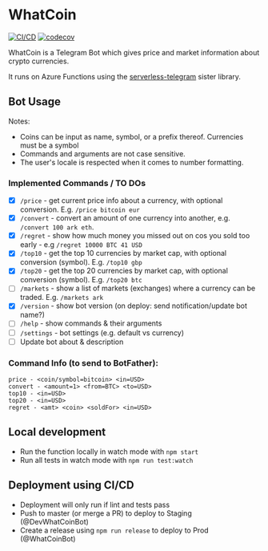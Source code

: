 # WhatCoin

[![CI/CD](https://github.com/miridius/whatcoin/workflows/Lint%2C%20Test%2C%20and%20Deploy%20to%20Azure/badge.svg)](https://github.com/miridius/whatcoin/actions?query=workflow%3A%22Lint%2C+Test%2C+and+Deploy+to+Azure%22)
[![codecov](https://codecov.io/gh/miridius/whatcoin/branch/master/graph/badge.svg?token=G84WXAXK67)](https://codecov.io/gh/miridius/whatcoin)

WhatCoin is a Telegram Bot which gives price and market information about crypto currencies.

It runs on Azure Functions using the [serverless-telegram](https://github.com/miridius/serverless-telegram) sister library.

## Bot Usage

Notes:

- Coins can be input as name, symbol, or a prefix thereof. Currencies must be a symbol
- Commands and arguments are not case sensitive.
- The user's locale is respected when it comes to number formatting.

### Implemented Commands / TO DOs

- [x] `/price` - get current price info about a currency, with optional conversion. E.g. `/price bitcoin eur`
- [x] `/convert` - convert an amount of one currency into another, e.g. `/convert 100 ark eth`.
- [x] `/regret` - show how much money you missed out on cos you sold too early - e.g `/regret 10000 BTC 41 USD`
- [x] `/top10` - get the top 10 currencies by market cap, with optional conversion (symbol). E.g. `/top10 gbp`
- [x] `/top20` - get the top 20 currencies by market cap, with optional conversion (symbol). E.g. `/top20 btc`
- [ ] `/markets` - show a list of markets (exchanges) where a currency can be traded. E.g. `/markets ark`
- [x] `/version` - show bot version (on deploy: send notification/update bot name?)
- [ ] `/help` - show commands & their arguments
- [ ] `/settings` - bot settings (e.g. default vs currency)
- [ ] Update bot about & description

### Command Info (to send to BotFather):

```
price - <coin/symbol=bitcoin> <in=USD>
convert - <amount=1> <from=BTC> <to=USD>
top10 - <in=USD>
top20 - <in=USD>
regret - <amt> <coin> <soldFor> <in=USD>
```

## Local development

- Run the function locally in watch mode with `npm start`
- Run all tests in watch mode with `npm run test:watch`

## Deployment using CI/CD

- Deployment will only run if lint and tests pass
- Push to master (or merge a PR) to deploy to Staging (@DevWhatCoinBot)
- Create a release using `npm run release` to deploy to Prod (@WhatCoinBot)
